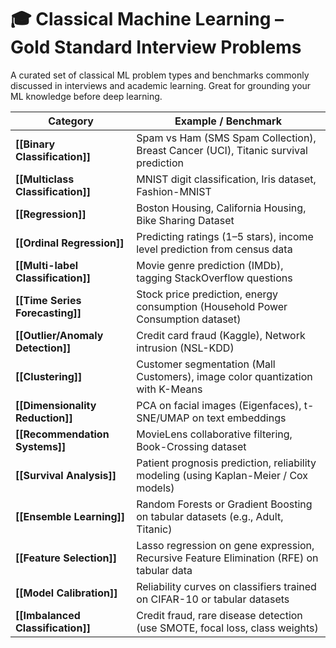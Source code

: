# 🎓 Classical Machine Learning – Gold Standard Interview Problems

A curated set of classical ML problem types and benchmarks commonly discussed in interviews and academic learning. Great for grounding your ML knowledge before deep learning.

| **Category**                       | **Example / Benchmark**                                                                  |
| ---------------------------------- | ---------------------------------------------------------------------------------------- |
| **[[Binary Classification]]**      | Spam vs Ham (SMS Spam Collection), Breast Cancer (UCI), Titanic survival prediction      |
| **[[Multiclass Classification]]**  | MNIST digit classification, Iris dataset, Fashion-MNIST                                  |
| **[[Regression]]**                 | Boston Housing, California Housing, Bike Sharing Dataset                                 |
| **[[Ordinal Regression]]**         | Predicting ratings (1–5 stars), income level prediction from census data                 |
| **[[Multi-label Classification]]** | Movie genre prediction (IMDb), tagging StackOverflow questions                           |
| **[[Time Series Forecasting]]**    | Stock price prediction, energy consumption (Household Power Consumption dataset)         |
| **[[Outlier/Anomaly Detection]]**  | Credit card fraud (Kaggle), Network intrusion (NSL-KDD)                                  |
| **[[Clustering]]**                 | Customer segmentation (Mall Customers), image color quantization with K-Means            |
| **[[Dimensionality Reduction]]**   | PCA on facial images (Eigenfaces), t-SNE/UMAP on text embeddings                         |
| **[[Recommendation Systems]]**     | MovieLens collaborative filtering, Book-Crossing dataset                                 |
| **[[Survival Analysis]]**          | Patient prognosis prediction, reliability modeling (using Kaplan-Meier / Cox models)     |
| **[[Ensemble Learning]]**          | Random Forests or Gradient Boosting on tabular datasets (e.g., Adult, Titanic)           |
| **[[Feature Selection]]**          | Lasso regression on gene expression, Recursive Feature Elimination (RFE) on tabular data |
| **[[Model Calibration]]**          | Reliability curves on classifiers trained on CIFAR-10 or tabular datasets                |
| **[[Imbalanced Classification]]**  | Credit fraud, rare disease detection (use SMOTE, focal loss, class weights)              |
